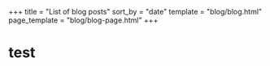 +++
title = "List of blog posts"
sort_by = "date"
template = "blog/blog.html"
page_template = "blog/blog-page.html"
+++

# test
